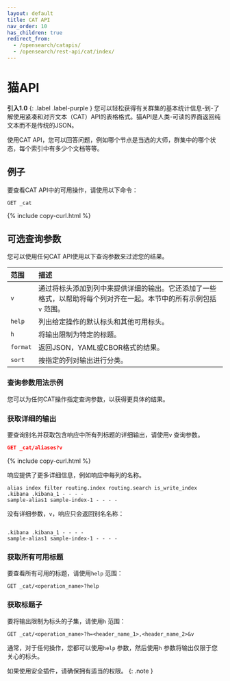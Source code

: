 ```yaml
---
layout: default
title: CAT API
nav_order: 10
has_children: true
redirect_from:
  - /opensearch/catapis/
  - /opensearch/rest-api/cat/index/
---
```


# 猫API
**引入1.0**
{: .label .label-purple }
您可以轻松获得有关群集的基本统计信息-到-了解使用紧凑和对齐文本（CAT）API的表格格式。猫API是人类-可读的界面返回纯文本而不是传统的JSON。

使用CAT API，您可以回答问题，例如哪个节点是当选的大师，群集中的哪个状态，每个索引中有多少个文档等等。

## 例子

要查看CAT API中的可用操作，请使用以下命令：

```
GET _cat
```
{% include copy-curl.html %}

## 可选查询参数

您可以使用任何CAT API使用以下查询参数来过滤您的结果。

范围| 描述
:--- | :--- |
`v` |  通过将标头添加到列中来提供详细的输出。它还添加了一些格式，以帮助将每个列对齐在一起。本节中的所有示例包括`v` 范围。
`help` | 列出给定操作的默认标头和其他可用标头。
`h`  |  将输出限制为特定的标题。
`format` |  返回JSON，YAML或CBOR格式的结果。
`sort` | 按指定的列对输出进行分类。

### 查询参数用法示例

您可以为任何CAT操作指定查询参数，以获得更具体的结果。

### 获取详细的输出

要查询别名并获取包含响应中所有列标题的详细输出，请使用`v` 查询参数。

```json
GET _cat/aliases?v
```
{% include copy-curl.html %}

响应提供了更多详细信息，例如响应中每列的名称。

```
alias index filter routing.index routing.search is_write_index
.kibana .kibana_1 - - - -
sample-alias1 sample-index-1 - - - -
```
没有详细参数，`v`，响应只会返回别名名称：

```

.kibana .kibana_1 - - - -
sample-alias1 sample-index-1 - - - -
```

### 获取所有可用标题

要查看所有可用的标题，请使用`help` 范围：

```
GET _cat/<operation_name>?help
```

### 获取标题子

要将输出限制为标头的子集，请使用`h` 范围：

```
GET _cat/<operation_name>?h=<header_name_1>,<header_name_2>&v
```

通常，对于任何操作，您都可以使用`help` 参数，然后使用`h` 参数将输出仅限于您关心的标头。

如果使用安全插件，请确保拥有适当的权限。
{: .note }

